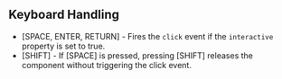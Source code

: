 ## Keyboard Handling

- \[SPACE, ENTER, RETURN\] - Fires the `click` event if the `interactive` property is set to true.
- \[SHIFT\] - If \[SPACE\] is pressed, pressing \[SHIFT\] releases the component without triggering the click event.
